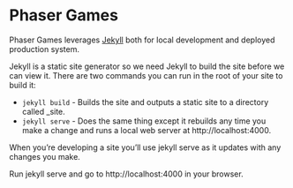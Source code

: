 # Phaser Games

Phaser Games leverages [Jekyll](https://jekyllrb.com/) both for local development and deployed production system. 

Jekyll is a static site generator so we need Jekyll to build the site before we can view it. There are two commands you can run in the root of your site to build it:

- `jekyll build` - Builds the site and outputs a static site to a directory called _site.
- `jekyll serve` - Does the same thing except it rebuilds any time you make a change and runs a local web server at http://localhost:4000.

When you’re developing a site you’ll use jekyll serve as it updates with any changes you make.

Run jekyll serve and go to http://localhost:4000 in your browser.